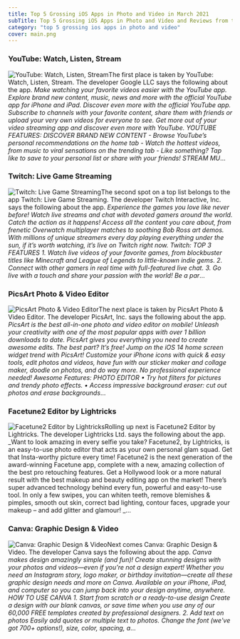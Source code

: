 ```yaml
---
title: Top 5 Grossing iOS Apps in Photo and Video in March 2021
subTitle: Top 5 Grossing iOS Apps in Photo and Video and Reviews from the AppStore in March 2021.
category: "top 5 grossing ios apps in photo and video"
cover: main.png
---
```


### YouTube: Watch, Listen, Stream

![YouTube: Watch, Listen, Stream](https://is5-ssl.mzstatic.com/image/thumb/Purple114/v4/2a/5d/ff/2a5dffde-c4a3-3e80-35be-9e0e104c6897/logo_youtube_color-0-0-1x_U007emarketing-0-0-0-6-0-0-sRGB-0-0-0-GLES2_U002c0-512MB-85-220-0-0.png/100x100bb.png)The first place is taken by YouTube: Watch, Listen, Stream. The developer Google LLC says the following about the app. _Make watching your favorite videos easier with the YouTube app. Explore brand new content, music, news and more with the official YouTube app for iPhone and iPad.  Discover even more with the official YouTube app. Subscribe to channels with your favorite content, share them with friends or upload your very own videos for everyone to see.  Get more out of your video streaming app and discover even more with YouTube.  YOUTUBE FEATURES:  DISCOVER BRAND NEW CONTENT - Browse YouTube’s personal recommendations on the home tab - Watch the hottest videos, from music to viral sensations on the trending tab - Like something? Tap like to save to your personal list or share with your friends!  STREAM MU_...

### Twitch: Live Game Streaming

![Twitch: Live Game Streaming](https://is2-ssl.mzstatic.com/image/thumb/Purple124/v4/64/1c/d7/641cd7d1-2731-9d3c-ab8d-690057ddd33a/TwitchAppIcon-0-0-1x_U007emarketing-0-0-0-7-0-0-sRGB-0-0-0-GLES2_U002c0-512MB-85-220-0-0.png/100x100bb.png)The second spot on a top list belongs to the app Twitch: Live Game Streaming. The developer Twitch Interactive, Inc. says the following about the app. _Experience the games you love like never before! Watch live streams and chat with devoted gamers around the world.  Catch the action as it happens! Access all the content you care about, from frenetic Overwatch multiplayer matches to soothing Bob Ross art demos. With millions of unique streamers every day playing everything under the sun, if it’s worth watching, it’s live on Twitch right now.  Twitch: TOP 3 FEATURES  1. Watch live videos of your favorite games, from blockbuster titles like Minecraft and League of Legends to little-known indie gems.  2. Connect with other gamers in real time with full-featured live chat. 3. Go live with a touch and share your passion with the world!  Be a par_...

### PicsArt Photo & Video Editor

![PicsArt Photo & Video Editor](https://is3-ssl.mzstatic.com/image/thumb/Purple114/v4/fb/8a/d1/fb8ad178-bfe2-51cb-745b-1af373adc45e/AppIcon-0-0-1x_U007emarketing-0-0-0-7-0-0-sRGB-0-0-0-GLES2_U002c0-512MB-85-220-0-0.jpeg/100x100bb.png)The next place is taken by PicsArt Photo & Video Editor. The developer PicsArt, Inc. says the following about the app. _PicsArt is the best all-in-one photo and video editor on mobile! Unleash your creativity with one of the most popular apps with over 1 billion downloads to date. PicsArt gives you everything you need to create awesome edits. The best part? It’s free!  Jump on the iOS 14 home screen widget trend with PicsArt! Customize your iPhone icons with quick & easy tools, edit photos and videos, have fun with our sticker maker and collage maker, doodle on photos, and do way more. No professional experience needed!   Awesome Features:   PHOTO EDITOR • Try hot filters for pictures and trendy photo effects. • Access impressive background eraser: cut out photos and erase backgrounds_...

### Facetune2 Editor by Lightricks

![Facetune2 Editor by Lightricks](https://is3-ssl.mzstatic.com/image/thumb/Purple114/v4/1a/d7/c8/1ad7c82c-820d-3de2-af51-e4e730dd369b/AppIcon-0-1x_U007emarketing-0-7-0-sRGB-85-220.png/100x100bb.png)Rolling up next is Facetune2 Editor by Lightricks. The developer Lightricks Ltd. says the following about the app. _Want to look amazing in every selfie you take? Facetune2, by Lightricks, is an easy-to-use photo editor that acts as your own personal glam squad. Get that Insta-worthy picture every time!  Facetune2 is the next generation of the award-winning Facetune app, complete with a new, amazing collection of the best pro retouching features. Get a Hollywood look or a more natural result with the best makeup and beauty editing app on the market! There’s super advanced technology behind every fun, powerful and easy-to-use tool. In only a few swipes, you can whiten teeth, remove blemishes & pimples, smooth out skin, correct bad lighting, contour faces, upgrade your makeup – and add glitter and glamour! _...

### Canva: Graphic Design & Video

![Canva: Graphic Design & Video](https://is2-ssl.mzstatic.com/image/thumb/Purple124/v4/3a/60/ac/3a60acf0-e8bf-7a81-8529-e3c8f60444f5/AppIcon-0-0-1x_U007emarketing-0-0-0-7-0-0-sRGB-0-0-0-GLES2_U002c0-512MB-85-220-0-0.png/100x100bb.png)Next comes Canva: Graphic Design & Video. The developer Canva says the following about the app. _Canva makes design amazingly simple (and fun)! Create stunning designs with your photos and videos—even if you’re not a design expert!  Whether you need an Instagram story, logo maker, or birthday invitation—create all these graphic design needs and more on Canva. Available on your iPhone, iPad, and computer so you can jump back into your design anytime, anywhere.  HOW TO USE CANVA 1. Start from scratch or a ready-to-use design Create a design with our blank canvas, or save time when you use any of our 60,000 FREE templates created by professional designers.  2. Add text on photos Easily add quotes or multiple text to photos. Change the font (we've got 700+ options!), size, color, spacing, a_...

